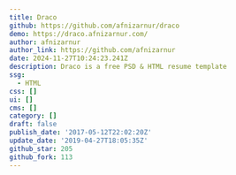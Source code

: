 ```yaml
---
title: Draco
github: https://github.com/afnizarnur/draco
demo: https://draco.afnizarnur.com/
author: afnizarnur
author_link: https://github.com/afnizarnur
date: 2024-11-27T10:24:23.241Z
description: Draco is a free PSD & HTML resume template
ssg:
  - HTML
css: []
ui: []
cms: []
category: []
draft: false
publish_date: '2017-05-12T22:02:20Z'
update_date: '2019-04-27T18:05:35Z'
github_star: 205
github_fork: 113
---
```

